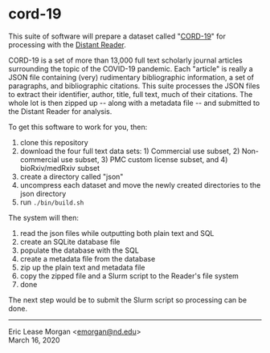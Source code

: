 # cord-19

This suite of software will prepare a dataset called "[CORD-19](https://pages.semanticscholar.org/coronavirus-research)" for processing with the [Distant Reader](https://distantreader.org).

CORD-19 is a set of more than 13,000 full text scholarly journal articles surrounding the topic of the COVID-19 pandemic. Each "article" is really a JSON file containing (very) rudimentary bibliographic information, a set of paragraphs, and bibliographic citations. This suite processes the JSON files to extract their identifier, author, title, full text, much of their citations. The whole lot is then zipped up -- along with a metadata file -- and submitted to the Distant Reader for analysis.

To get this software to work for you, then:

   1. clone this repository
   2. download the four full text data sets: 1) Commercial use subset, 2) Non-commercial use subset, 3) PMC custom license subset, and 4) bioRxiv/medRxiv subset
   3. create a directory called "json"
   4. uncompress each dataset and move the newly created directories to the json directory
   5. run `./bin/build.sh`
   
The system will then:

   1. read the json files while outputting both plain text and SQL
   2. create an SQLite database file
   3. populate the database with the SQL
   4. create a metadata file from the database
   5. zip up the plain text and metadata file
   6. copy the zipped file and a Slurm script to the Reader's file system
   7. done
   
The next step would be to submit the Slurm script so processing can be done.

---  
Eric Lease Morgan &lt;emorgan@nd.edu&gt;  
March 16, 2020

